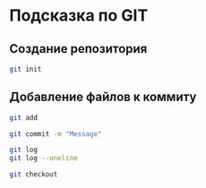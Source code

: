 # Подсказка по GIT
## Создание репозитория

```sh
git init
```
##  Добавление файлов к коммиту
```sh
git add
```
```sh
git commit -m "Message"
```

```sh
git log
git log --oneline
```


```sh
git checkout
```
